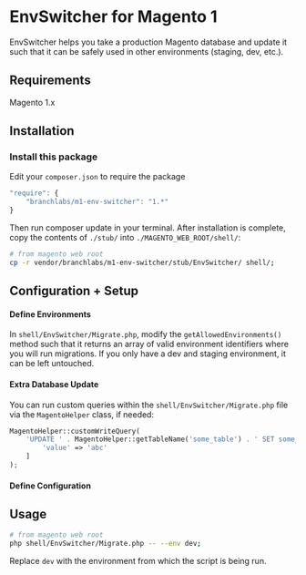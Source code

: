 # EnvSwitcher for Magento 1

EnvSwitcher helps you take a production Magento database and update it
such that it can be safely used in other environments (staging, dev, etc.).

## Requirements

Magento 1.x


## Installation

### Install this package
Edit your `composer.json` to require the package
```js
"require": {
    "branchlabs/m1-env-switcher": "1.*"
}
```

Then run composer update in your terminal.  After installation is 
complete, copy the contents of `./stub/` into `./MAGENTO_WEB_ROOT/shell/`:

```bash
# from magento web root
cp -r vendor/branchlabs/m1-env-switcher/stub/EnvSwitcher/ shell/;
```
## Configuration + Setup

#### Define Environments  
In `shell/EnvSwitcher/Migrate.php`, modify the `getAllowedEnvironments()` method 
such that it returns an array of valid environment identifiers where you will run 
migrations.  If you only have a dev and staging environment, it can be left untouched.

#### Extra Database Update

You can run custom queries within the `shell/EnvSwitcher/Migrate.php` file via the `MagentoHelper` 
class, if needed:
```php
MagentoHelper::customWriteQuery(
    'UPDATE ' . MagentoHelper::getTableName('some_table') . ' SET some_column = :value;',[
        'value' => 'abc'
    ]
);
```

#### Define Configuration

## Usage

```bash
# from magento web root
php shell/EnvSwitcher/Migrate.php -- --env dev;
```
Replace `dev` with the environment from which the script is being run.

